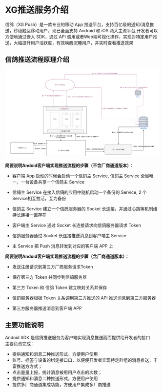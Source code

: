 

# XG推送服务介绍

信鸽（XG Push）是一款专业的移动 App 推送平台，支持百亿级的通知/消息推送，秒级触达移动用户，现已全面支持 Android 和 iOS 两大主流平台,开发者可以方便地通过嵌入 SDK，通过 API 调用或者Web端可视化操作，实现对特定用户推送，大幅提升用户活跃度，有效唤醒沉睡用户，并实时查看推送效果

## 信鸽推送流程原理介绍

![](/assets/xg流程图.png)

**简要说明Andoid客户端实现推送流程的步骤（不含厂商通道版本）：**


- 客户端 App 启动的时候会启动一个信鸽主 Service, 信鸽主 Service 全局唯一，一台设备共享一个信鸽主 Service

- 信鸽主 Service 在接入信鸽的应用中随机启动一个备份的 Service, 2 个Service相互拉活，互为备份

- 信鸽主 Service 建立一个信鸽服务器的 Socket 长连接，并通过心跳等机制维持长连接一直存在

- 客户端主 Service 通过 Socket 长连接请求向信鸽服务器请求 Token

- 信鸽服务器通过 Socket 长连接推送消息到客户端主 Service

- 主 Service 把 Push 消息转发到对应的客户端 APP 上


**简要说明Andoid客户端实现推送流程的步骤（含厂商通道版本）：**


- 发送注册请求到第三方厂商服务请求Token

- 保存第三方 Token 并同步到信鸽服务器

- 第三方 Token 和 信鸽 Token 建立映射关系并保存

- 信鸽服务器根据 Token 关系调用第三方推送的 API 推送消息到第三方服务器

- 第三方服务器推送消息到客户端 APP

## 主要功能说明

Andoid SDK 是信鸽推送服务为客户端实现消息推送⽽而提供给开发者的接⼝  
主要负责完成：

* 提供通知和消息二种推送形式，方便用户使用
* 账号、标签与设备的绑定接⼝口，以便便开发者实现特定群组的消息推送，丰富推送⽅方式；
* 点击量量上报，统计消息被⽤用户点击的次数；
* 提供通知和消息二种推送形式，方便用户使用
* 提供多厂商通道集成功能，方便用户集成多厂商推送



